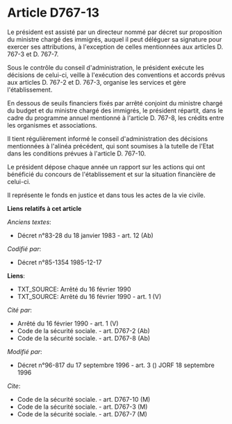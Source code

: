 # Article D767-13

Le président est assisté par un directeur nommé par décret sur proposition du ministre chargé des immigrés, auquel il peut
déléguer sa signature pour exercer ses attributions, à l'exception de celles mentionnées aux articles D. 767-3 et D. 767-7.

Sous le contrôle du conseil d'administration, le président exécute les décisions de celui-ci, veille à l'exécution des
conventions et accords prévus aux articles D. 767-2 et D. 767-3, organise les services et gère l'établissement.

En dessous de seuils financiers fixés par arrêté conjoint du ministre chargé du budget et du ministre chargé des immigrés, le
président répartit, dans le cadre du programme annuel mentionné à l'article D. 767-8, les crédits entre les organismes et
associations.

Il tient régulièrement informé le conseil d'administration des décisions mentionnées à l'alinéa précédent, qui sont soumises
à la tutelle de l'Etat dans les conditions prévues à l'article D. 767-10.

Le président dépose chaque année un rapport sur les actions qui ont bénéficié du concours de l'établissement et sur la
situation financière de celui-ci.

Il représente le fonds en justice et dans tous les actes de la vie civile.

**Liens relatifs à cet article**

_Anciens textes_:

  - Décret n°83-28 du 18 janvier 1983 - art. 12 (Ab)

_Codifié par_:

  - Décret n°85-1354 1985-12-17

**Liens**:

  - TXT_SOURCE: Arrêté du 16 février 1990
  - TXT_SOURCE: Arrêté du 16 février 1990 - art. 1 (V)

_Cité par_:

  - Arrêté du 16 février 1990 - art. 1 (V)
  - Code de la sécurité sociale. - art. D767-2 (Ab)
  - Code de la sécurité sociale. - art. D767-8 (Ab)

_Modifié par_:

  - Décret n°96-817 du 17 septembre 1996 - art. 3 () JORF 18 septembre 1996

_Cite_:

  - Code de la sécurité sociale. - art. D767-10 (M)
  - Code de la sécurité sociale. - art. D767-3 (M)
  - Code de la sécurité sociale. - art. D767-7 (M)

